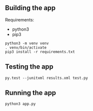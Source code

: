## Building the app
Requirements:
- python3
- pip3

```shell
python3 -m venv venv
. venv/bin/activate
pip3 install -r requirements.txt
```

## Testing the app
```shell
py.test --junitxml results.xml test.py
```

## Running the app
```shell
python3 app.py
```
